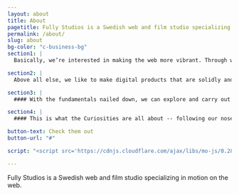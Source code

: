 ```yaml
---
layout: about
title: About
pagetitle: Fully Studios is a Swedish web and film studio specializing in motion on the web.
permalink: /about/
slug: about
bg-color: "c-business-bg"
section1: |
  Basically, we’re interested in making the web more vibrant. Through websites, illustration and film. Vivid narratives and animated web design.

section2: |
  Above all else, we like to make digital products that are solidly and thoughtfully built.

section3: |
  #### With the fundamentals nailed down, we can explore and carry out the more dazzling experiments at the intersection of art and code.

section4: |
  #### This is what the Curiosities are all about -- following our noses through barely-charted territories of design. These creative romps keep us sharp and adaptive and, usually, we end up exactly where we need to be.

button-text: Check them out
button-url: "#"

script: "<script src='https://cdnjs.cloudflare.com/ajax/libs/mo-js/0.288.1/mo.min.js'></script><script src='//cdnjs.cloudflare.com/ajax/libs/SVG-Morpheus/0.3.2/svg-morpheus.js'></script>"

---
```


Fully Studios is a Swedish web and film studio specializing in motion on the web.